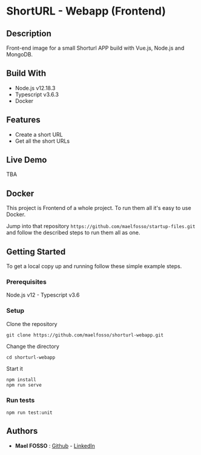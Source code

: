 # ShortURL - Webapp (Frontend)

## Description

Front-end image for a small Shorturl APP build with Vue.js, Node.js and MongoDB.

## Build With

- Node.js v12.18.3
- Typescript v3.6.3
- Docker

## Features

- Create a short URL
- Get all the short URLs

## Live Demo

TBA

## Docker

This project is Frontend of a whole project. To run them all it's easy to use Docker.

Jump into that repository `https://github.com/maelfosso/startup-files.git` and follow the described steps to run them all as one.

## Getting Started

To get a local copy up and running follow these simple example steps.

### Prerequisites

Node.js v12 - Typescript v3.6 

### Setup

Clone the repository
```
git clone https://github.com/maelfosso/shorturl-webapp.git 
```

Change the directory
```
cd shorturl-webapp
```

Start it
```
npm install
npm run serve
```

### Run tests

```
npm run test:unit
```

## Authors
 
- **Mael FOSSO** : [Github](https://github.com/maelfosso) - [LinkedIn](https://linkedin.com/in/mael-fosso-650b6346/)

